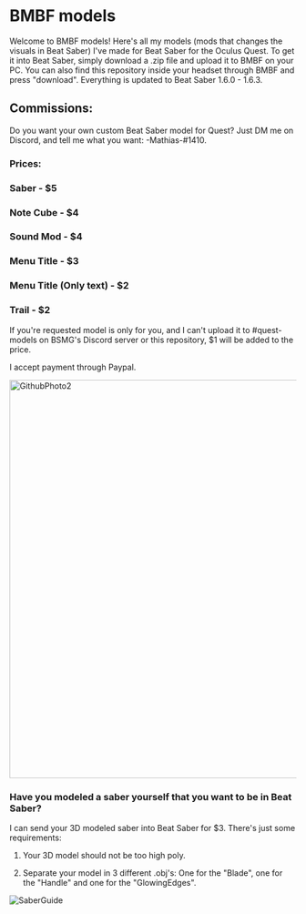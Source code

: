 # BMBF models
Welcome to BMBF models! Here's all my models (mods that changes the visuals in Beat Saber) I've made for Beat Saber for the Oculus Quest. To get it into Beat Saber, simply download a .zip file and upload it to BMBF on your PC. You can also find this repository inside your headset through BMBF and press "download". Everything is updated to Beat Saber 1.6.0 - 1.6.3.

## Commissions:
Do you want your own custom Beat Saber model for Quest? Just DM me on Discord, and tell me what you want: -Mathias-#1410.

### Prices:

### Saber - $5

### Note Cube - $4

### Sound Mod - $4

### Menu Title - $3

### Menu Title (Only text) - $2

### Trail - $2

If you're requested model is only for you, and I can't upload it to #quest-models on BSMG's Discord server or this repository, $1 will be added to the price.

I accept payment through Paypal.

<img width="700" alt="GithubPhoto2" src="https://user-images.githubusercontent.com/59196987/71414313-a8d81d80-2656-11ea-9940-403b19f4f7c6.png">

### Have you modeled a saber yourself that you want to be in Beat Saber?
I can send your 3D modeled saber into Beat Saber for $3. There's just some requirements:

1. Your 3D model should not be too high poly.

2. Separate your model in 3 different .obj's: One for the "Blade", one for the "Handle" and one for the "GlowingEdges".

![SaberGuide](https://user-images.githubusercontent.com/59196987/73519582-c476d680-4401-11ea-9cc8-a2c9bae6f2c5.png)
